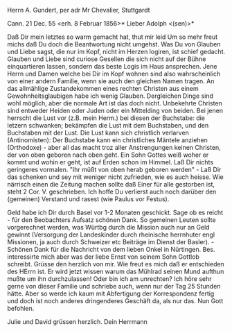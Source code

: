 Herrn A. Gundert, per adr Mr Chevalier, Stuttgardt

 Cann. 21 Dec. 55
 <erh. 8 Februar 1856>*
Lieber Adolph <(sen)>*

Daß Dir mein letztes so warm gemacht hat, thut mir leid Um so mehr freut michs daß Du doch die Beantwortung nicht umgehst. Was Du von Glauben und Liebe sagst, die nur im Kopf, nicht im Herzen logiren, ist schief gedacht. Glauben und Liebe sind curiose Gesellen die sich nicht auf der Bühne einquartieren lassen, sondern das beste Logis im Haus ansprechen. Jene Herrn und Damen welche bei Dir im Kopf wohnen sind also wahrscheinlich von einer andern Familie, wenn sie auch den gleichen Namen tragen. An das allmählige Zustandekommen eines rechten Christen aus einem Gewohnheitsglaubigen habe ich wenig Glauben. Dergleichen Dinge sind wohl möglich, aber die normale Art ist das doch nicht. Unbekehrte Christen sind entweder Heiden oder Juden oder ein Mittelding von beiden. Bei jenen herrscht die Lust vor (z.B. mein Herm.) bei diesen der Buchstabe: die letzern schwanken; bekämpfen die Lust mit dem Buchstaben, und den Buchstaben mit der Lust. Die Lust kann sich christlich verlarven (Antinomisten): Der Buchstabe kann ein christliches Mäntele anziehen (Orthodoxe) - aber all das macht troz aller Anstrengungen keinen Christen, der von oben geboren nach oben geht. Ein Sohn Gottes weiß woher er kommt und wohin er geht, ist auf Erden schon im Himmel. Laß Dir nichts geringeres vormalen. "Ihr müßt von oben herab geboren werden" - Laß Dir das schenken und sey mit weniger nicht zufrieden, wie es auch heisse. Wie närrisch einen die Zeitung machen sollte daß Einer für alle gestorben ist, steht 2 Cor. V. geschrieben. Ich hoffe Du verlierst auch noch darüber den (gemeinen) Verstand und rasest (wie Paulus vor Festus).

Geld habe ich Dir durch Basel vor 1-2 Monaten geschickt. Sage ob es reicht - für den Beobachters Aufsatz schönen Dank. So gemeinen Leuten sollte vorgerechnet werden, was Würtbg durch die Mission auch nur an Geld gewinnt (Versorgung der Landeskinder durch rheinische herrnhuter engl Missionen, ja auch durch Schweizer etc Beiträge im Dienst der Basler). - Schönen Dank für die Nachricht von dem lieben Onkel in Nürtingen. Bes. interessirte mich aber was der liebe Ernst von seinem Sohn Gottlob schreibt. Grüsse den herzlich von mir. Wie freut es mich daß er entschieden des HErrn ist. Er wird jetzt wissen warum das Mühlrad seinen Mund aufthun mußte um ihn durchzulassen! Oder bin ich am unrechten? Ich höre sehr gerne von dieser Familie und schriebe auch, wenn nur der Tag 25 Stunden hätte. Aber so werde ich kaum mit Abfertigung der Korrespondenz fertig und doch ist noch anderes dringenderes Geschäft da, als nur das. Nun Gott befohlen.

Julie und David grüssen herzlich.
 Dein Herrmann

